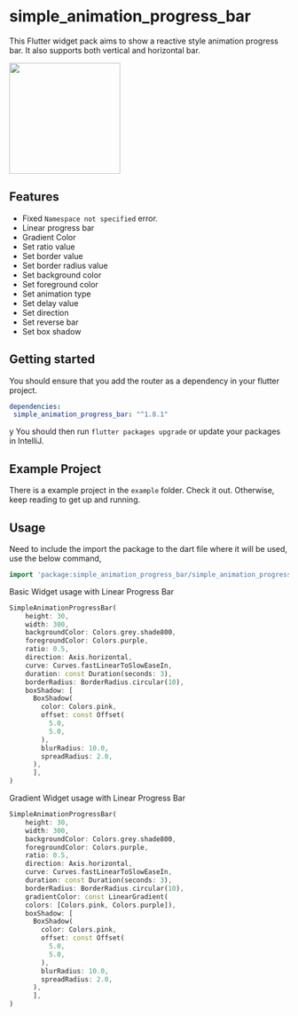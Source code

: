 # simple_animation_progress_bar

This Flutter widget pack aims to show a reactive style animation progress bar. It also supports both vertical and horizontal bar.

<img src="https://i.ibb.co/Q6TTsrz/ezgif-com-video-to-gif.gif" height="200"/>  

## Features

- Fixed ```Namespace not specified``` error.
- Linear progress bar
- Gradient Color
- Set ratio value
- Set border value
- Set border radius value
- Set background color
- Set foreground color
- Set animation type
- Set delay value
- Set direction
- Set reverse bar
- Set box shadow

## Getting started

You should ensure that you add the router as a dependency in your flutter project.
```yaml
dependencies:
 simple_animation_progress_bar: "^1.8.1"
```
y
You should then run `flutter packages upgrade` or update your packages in IntelliJ.

## Example Project

There is a example project in the `example` folder. Check it out. Otherwise, keep reading to get up and running.

## Usage

Need to include the import the package to the dart file where it will be used, use the below command,

```dart
import 'package:simple_animation_progress_bar/simple_animation_progress_bar.dart';
```

Basic Widget usage with Linear Progress Bar
```dart
SimpleAnimationProgressBar(
    height: 30,
    width: 300,
    backgroundColor: Colors.grey.shade800,
    foregroundColor: Colors.purple,
    ratio: 0.5,
    direction: Axis.horizontal,
    curve: Curves.fastLinearToSlowEaseIn,
    duration: const Duration(seconds: 3),
    borderRadius: BorderRadius.circular(10),
    boxShadow: [
      BoxShadow(
        color: Colors.pink,
        offset: const Offset(
          5.0,
          5.0,
        ),
        blurRadius: 10.0,
        spreadRadius: 2.0,
      ),
      ],
)
```


Gradient Widget usage with Linear Progress Bar
```dart
SimpleAnimationProgressBar(
    height: 30,
    width: 300,
    backgroundColor: Colors.grey.shade800,
    foregroundColor: Colors.purple,
    ratio: 0.5,
    direction: Axis.horizontal,
    curve: Curves.fastLinearToSlowEaseIn,
    duration: const Duration(seconds: 3),
    borderRadius: BorderRadius.circular(10),
    gradientColor: const LinearGradient(
    colors: [Colors.pink, Colors.purple]),
    boxShadow: [
      BoxShadow(
        color: Colors.pink,
        offset: const Offset(
          5.0,
          5.0,
        ),
        blurRadius: 10.0,
        spreadRadius: 2.0,
      ),
      ],
)
```
